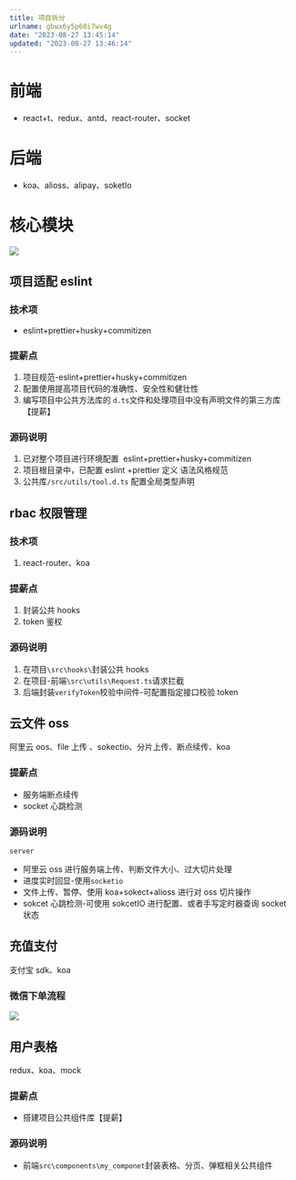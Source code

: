 ```yaml
---
title: 项目拆分
urlname: gbwx6y5p60i7wv4g
date: "2023-08-27 13:45:14"
updated: "2023-08-27 13:46:14"
---
```


# 前端

- react+t、redux、antd、react-router、socket

# 后端

- koa、alioss、alipay、soketIo

# 核心模块

![](http://gyg-bawei-zg4-2103b.oss-cn-beijing.aliyuncs.com/def3051da41b1106aaa6bad7b85ca98b.png)

## 项目适配 eslint

### **技术项**

- eslint+prettier+husky+commitizen

### **提薪点**

1. 项目规范-eslint+prettier+husky+commitizen
2. 配置使用提高项目代码的准确性、安全性和健壮性
3. 编写项目中公共方法库的 `d.ts`文件和处理项目中没有声明文件的第三方库【提薪】

### 源码说明

1. 已对整个项目进行环境配置  eslint+prettier+husky+commitizen
2. 项目根目录中，已配置 eslint +prettier 定义 语法风格规范
3. 公共库`/src/utils/tool.d.ts` 配置全局类型声明

## rbac 权限管理

### 技术项

1. react-router、koa

### 提薪点

1. 封装公共 hooks
2. token 鉴权

### 源码说明

1. 在项目`\src\hooks\`封装公共 hooks
2. 在项目-前端`\src\utils\Request.ts`请求拦截
3. 后端封装`verifyToken`校验中间件-可配置指定接口校验 token

## 云文件 oss

阿里云 oos、file 上传 、sokectio、分片上传、断点续传、koa

### 提薪点

- 服务端断点续传
- socket 心跳检测

### 源码说明

`server`

- 阿里云 oss 进行服务端上传、判断文件大小、过大切片处理
- 进度实时回显-使用`socketio`
- 文件上传、暂停、使用 koa+sokect+alioss 进行对 oss 切片操作
- sokcet 心跳检测-可使用 sokcetIO 进行配置、或者手写定时器查询 socket 状态

## 充值支付

支付宝 sdk、koa

### 微信下单流程

![](http://gyg-bawei-zg4-2103b.oss-cn-beijing.aliyuncs.com/52fe8ddc25303ffa9fd828c4944c4aa4.png)

## 用户表格

redux、koa、mock

### 提薪点

- 搭建项目公共组件库【提薪】

### 源码说明

- 前端`src\components\my_componet`封装表格、分页、弹框相关公共组件
